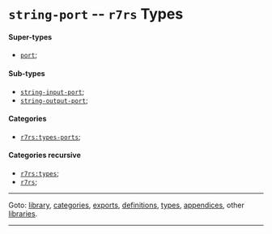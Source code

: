 

<a id='type__r7rs__string-port'></a>

# `string-port` -- `r7rs` Types


<a id='type__r7rs__string-port__super-types'></a>

#### Super-types

 * [`port`](../../r7rs/types/port.md#type__r7rs__port);


<a id='type__r7rs__string-port__sub-types'></a>

#### Sub-types

 * [`string-input-port`](../../r7rs/types/string-input-port.md#type__r7rs__string-input-port);
 * [`string-output-port`](../../r7rs/types/string-output-port.md#type__r7rs__string-output-port);


<a id='type__r7rs__string-port__categories'></a>

#### Categories

 * [`r7rs:types-ports`](../../r7rs/categories/r7rs_3a_types-ports.md#category__r7rs__r7rs_3a_types-ports);


<a id='type__r7rs__string-port__categories-recursive'></a>

#### Categories recursive

 * [`r7rs:types`](../../r7rs/categories/r7rs_3a_types.md#category__r7rs__r7rs_3a_types);
 * [`r7rs`](../../r7rs/categories/r7rs.md#category__r7rs__r7rs);

----

Goto: [library](../../r7rs/_index.md#library__r7rs), [categories](../../r7rs/categories/_index.md#toc__r7rs__categories), [exports](../../r7rs/exports/_index.md#toc__r7rs__exports), [definitions](../../r7rs/definitions/_index.md#toc__r7rs__definitions), [types](../../r7rs/types/_index.md#toc__r7rs__types), [appendices](../../r7rs/appendices/_index.md#toc__r7rs__appendices), other [libraries](../../_libraries.md#toc__libraries).

----

